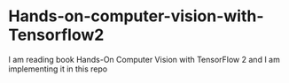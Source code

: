 # Hands-on-computer-vision-with-Tensorflow2
I am reading book Hands-On Computer Vision with TensorFlow 2 and I am implementing it in this repo
